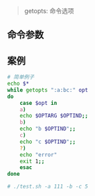 > getopts: 命令选项

命令参数
---


案例
---
```bash
# 简单例子
echo $*
while getopts ":a:bc:" opt
do
    case $opt in
    a)
    echo $OPTARG $OPTIND;;
    b)
    echo "b $OPTIND";;
    c)
    echo "c $OPTIND";;
    ?)
    echo "error"
    exit 1;;
    esac
done

# ./test.sh -a 111 -b -c 5
```



